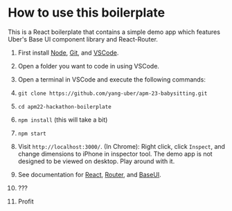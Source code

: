 # How to use this boilerplate

This is a React boilerplate that contains a simple demo app which features Uber's Base UI component library and React-Router.

1. First install [Node](https://nodejs.org/en/download/), [Git](https://git-scm.com/book/en/v2/Getting-Started-Installing-Git), and [VSCode](https://code.visualstudio.com/).

2. Open a folder you want to code in using VSCode.

3. Open a terminal in VSCode and execute the following commands:

4. `git clone https://github.com/yang-uber/apm-23-babysitting.git`

5. `cd apm22-hackathon-boilerplate`

6. `npm install` (this will take a bit)

7. `npm start`

8. Visit `http://localhost:3000/`. (In Chrome): Right click, click `Inspect`, and change dimensions to iPhone in inspector tool. The demo app is not designed to be viewed on desktop. Play around with it.

9. See documentation for [React](https://reactjs.org/), [Router](https://reactrouter.com/docs/en/v6), and [BaseUI](https://baseweb.design/).

10. ???

11. Profit
